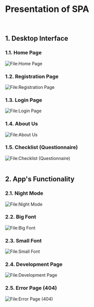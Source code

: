 # Presentation of SPA
<br/>

## 1. Desktop Interface

### 1.1. Home Page
![File:Home Page](_readme-img/home-page.png "Home Page")

### 1.2. Registration Page
![File:Registration Page](_readme-img/registration-page.png "Registration Page")

### 1.3. Login Page
![File:Login Page](_readme-img/login-page.png "Login Page")

### 1.4. About Us
![File:About Us](_readme-img/about-us.png "About Us")

### 1.5. Checklist (Questionnaire)
![File:Checklist (Questionnaire)](_readme-img/checklist-questionnaire.png "Checklist (Questionnaire)")
<br/><br/>


## 2. App's Functionality

### 2.1. Night Mode
![File:Night Mode](_readme-img/night-mode.png "Night Mode")

### 2.2. Big Font
![File:Big Font](_readme-img/big-font.png "Big Font")

### 2.3. Small Font
![File:Small Font](_readme-img/small-font.png "Small Font")

### 2.4. Development Page
![File:Development Page](_readme-img/development-page.png "Development Page")

### 2.5. Error Page (404)
![File:Error Page (404)](_readme-img/error-page-404.png "Error Page (404)")
